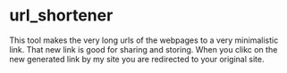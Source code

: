 # url_shortener

This tool makes the very long urls of the webpages to a very minimalistic link. That new link is good for sharing and storing. When you clikc on the new generated link by my site you are redirected to your original site.
